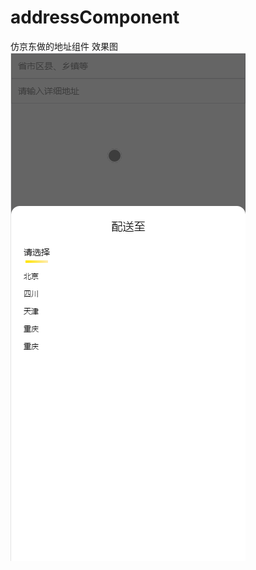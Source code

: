 # addressComponent
仿京东做的地址组件
效果图
![image](https://github.com/leohongbing/addressComponent/blob/master/%E4%BB%BF%E4%BA%AC%E4%B8%9C%E5%9C%B0%E5%9D%80%E7%BB%84%E4%BB%B6.gif)
